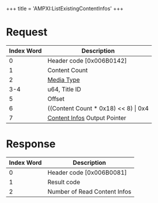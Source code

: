 +++
title = 'AMPXI:ListExistingContentInfos'
+++

# Request

| Index Word | Description                                                                         |
|------------|-------------------------------------------------------------------------------------|
| 0          | Header code \[0x006B0142\]                                                          |
| 1          | Content Count                                                                       |
| 2          | [Media Type](Filesystem_services#MediaType "wikilink")                              |
| 3-4        | u64, Title ID                                                                       |
| 5          | Offset                                                                              |
| 6          | ((Content Count \* 0x18) \<\< 8) \| 0x4                                             |
| 7          | [Content Infos](Application_Manager_Services#ContentInfo "wikilink") Output Pointer |

# Response

| Index Word | Description                  |
|------------|------------------------------|
| 0          | Header code \[0x006B0081\]   |
| 1          | Result code                  |
| 2          | Number of Read Content Infos |
